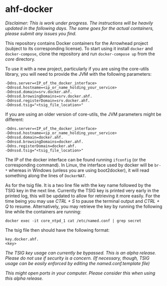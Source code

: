 # ahf-docker

_*Disclaimer:* This is work under progress. The instructions will be heavily updated in the following days.
The same goes for the actual containers, please submit any issues you find._

This repository contains Docker containers for the Arrowhead project (subject to its corresponding license).
To start using it install `docker` and `docker-compose`, clone the repository and run `docker-compose up` from
the *core* directory.

To use it with a new project, particularly if you are using the core-utils library, you will need to provide the
JVM with the following parameters:

```
-Ddns.server=<IP_of_the_docker_interface>
-Ddnssd.hostname=<ip_or_name_holding_your_service>
-Ddnssd.domain=srv.docker.ahf.
-Ddnssd.browsingDomains=srv.docker.ahf.
-Ddnssd.registerDomain=srv.docker.ahf.
-Ddnssd.tsig="<tsig_file_location>"
```
If you are using an older version of core-utils, the JVM parameters might be different:

```
-Ddns.server=<IP_of_the_docker_interface>
-Ddnssd.hostname=<ip_or_name_holding_your_service>
-Ddnssd.domain=docker.ahf.
-Ddnssd.browsingDomains=docker.ahf.
-Ddns.registerDomain=docker.ahf.
-Ddnssd.tsig="<tsig_file_location>"
```

The IP of the docker interface can be found running `ifconfig` (or the corresponding command). In Linux, the
interface used by docker will be `br-*` whereas in Windows (unless you are using boot2docker), it will read
something along the lines of `DockerNAT`.

As for the tsig file. It is a two line file with the key name followed by the TSIG key in the next line.
Currently the TSIG key is printed very early in the printed log, this will be updated to allow for retrieving it
more easily. For the time being you may use *CTRL + S* to pause the terminal output and *CTRL + Q* to resume.
Alternatively, you may retrieve the key by running the following line while the containers are running:

```
docker exec -it core_ntpd_1 cat /etc/named.conf | grep secret
```

The tsig file then should have the following format:

```
key.docker.ahf.
<key>
```

*The TSIG key usage can currently be bypassed. This is an alpha release. Please do not use if security is a
concern. _(If necessary, though, TSIG usage can be easily enforced by editing the named.conf.template file)_*

*This might open ports in your computer. Please consider this when using this alpha release.*
